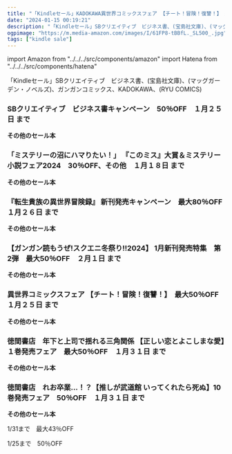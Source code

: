 ```yaml
---
title: "「Kindleセール」KADOKAWA異世界コミックスフェア 【チート！冒険！復讐！】　最大50％OFF、徳間書店　年下と上司で揺れる三角関係 【正しい恋とよこしまな愛】１巻発売フェア　最大50％OFF"
date: "2024-01-15 00:19:21"
description: "「Kindleセール」SBクリエイティブ　ビジネス書、(宝島社文庫)、(マッグガーデン・ノベルズ)、ガンガンコミックス、KADOKAWA、(RYU COMICS)"
ogpimage: "https://m.media-amazon.com/images/I/61FP8-tBBfL._SL500_.jpg"
tags: ["kindle sale"]
---
```

import Amazon from "../../../src/components/amazon"
import Hatena from "../../../src/components/hatena"

「Kindleセール」SBクリエイティブ　ビジネス書、(宝島社文庫)、(マッグガーデン・ノベルズ)、ガンガンコミックス、KADOKAWA、(RYU COMICS)





### SBクリエイティブ　ビジネス書キャンペーン　50％OFF　１月２５日 まで


<Amazon asin="B0876KMPJD" />



<Amazon asin="B07BFNPD6Q" />



<Amazon asin="B09RSM2GLX" />


**その他のセール本**

<Hatena src="https://kyukyunyorituryo.github.io/kindle_sale/20240125s38092/" title=""/>

### 「ミステリーの沼にハマりたい！」 『このミス』大賞＆ミステリー小説フェア2024　30％OFF、その他　１月１８日 まで


<Amazon asin="B082X56DP1" />



<Amazon asin="B0CQR59SBG" />



<Amazon asin="B0CNCLH144" />


**その他のセール本**

<Hatena src="https://kyukyunyorituryo.github.io/kindle_sale/20240118s38086/" title=""/>

### 『転生貴族の異世界冒険録』 新刊発売キャンペーン　最大80％OFF　１月２６日 まで


<Amazon asin="B0BNHQV6VB" />



<Amazon asin="B0BNKBLWNX" />



<Amazon asin="B0B5GPFM85" />


**その他のセール本**

<Hatena src="https://kyukyunyorituryo.github.io/kindle_sale/20240126s38104/" title=""/>

### 【ガンガン読もうぜ!スクエニ冬祭り!!2024】 1月新刊発売特集　第2弾　最大50％OFF　２月１日 まで

<Amazon asin="B09P1KX8RG" />


<Amazon asin="B09Y8YB5DP" />


<Amazon asin="B08M5WBR37" />


**その他のセール本**

<Hatena src="https://kyukyunyorituryo.github.io/kindle_sale/20240201s38071/" title=""/>

### 異世界コミックスフェア 【チート！冒険！復讐！】　最大50％OFF　１月２５日 まで

<Amazon asin="B0BYCBSPDL" />


<Amazon asin="B0BV5YNQMY" />


<Amazon asin="B0BT4LJ3WT" />


**その他のセール本**

<Hatena src="https://kyukyunyorituryo.github.io/kindle_sale/20240125s38077/" title=""/>

### 徳間書店　年下と上司で揺れる三角関係 【正しい恋とよこしまな愛】１巻発売フェア　最大50％OFF　１月３１日 まで

<Amazon asin="B0CGWZ9863" />


<Amazon asin="B0BZTW4497" />


<Amazon asin="B086JHCTBQ" />


**その他のセール本**

<Hatena src="https://kyukyunyorituryo.github.io/kindle_sale/20240131s38192/" title=""/>

### 徳間書店　れお卒業…！？【推しが武道館 いってくれたら死ぬ】10巻発売フェア　50％OFF　１月３１日 まで

<Amazon asin="B01C5J9WNY" />


<Amazon asin="B00HFNMHLA" />


**その他のセール本**

<Hatena src="https://kyukyunyorituryo.github.io/kindle_sale/20240131s38190/" title=""/>

1/31まで　最大43％OFF

<Amazon asin="B00JK8L8N6" />

<Amazon asin="B00GIHBDL4" />

1/25まで　50％OFF

<Amazon asin="B07JZ4Z1MJ" />

<Amazon asin="B07TJ71ZZ5" />


